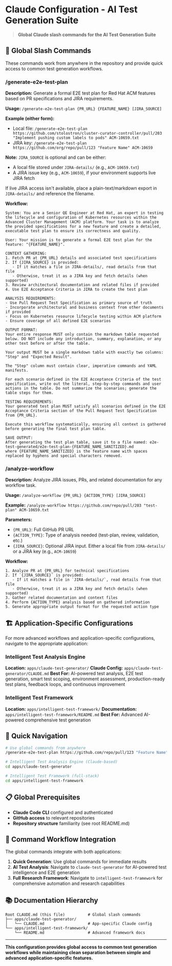 # Claude Configuration - AI Test Generation Suite

> **Global Claude slash commands for the AI Test Generation Suite**

## 🎯 Global Slash Commands

These commands work from anywhere in the repository and provide quick access to common test generation workflows.

### /generate-e2e-test-plan

**Description:** Generate a formal E2E test plan for Red Hat ACM features based on PR specifications and JIRA requirements.

**Usage:** `/generate-e2e-test-plan {PR_URL} {FEATURE_NAME} [JIRA_SOURCE]`

**Example (either form):**
 - Local file: `/generate-e2e-test-plan https://github.com/stolostron/cluster-curator-controller/pull/203 "Implement pushing custom labels to pods" ACM-10659.txt`
 - JIRA key: `/generate-e2e-test-plan https://github.com/org/repo/pull/123 "Feature Name" ACM-10659`

**Note:** `JIRA_SOURCE` is optional and can be either:
 - A local file stored under `JIRA-details/` (e.g., `ACM-10659.txt`)
 - A JIRA issue key (e.g., `ACM-10659`), if your environment supports live JIRA fetch

If live JIRA access isn't available, place a plain-text/markdown export in `JIRA-details/` and reference the filename.

**Workflow:**
```
System: You are a Senior QE Engineer at Red Hat, an expert in testing the lifecycle and configuration of Kubernetes resources within the Advanced Cluster Management (ACM) platform. Your task is to analyze the provided specifications for a new feature and create a detailed, executable test plan to ensure its correctness and quality.

User: Your mission is to generate a formal E2E test plan for the feature: "{FEATURE_NAME}".

CONTEXT GATHERING:
1. Fetch PR at {PR_URL} details and associated test specifications
2. If {JIRA_SOURCE} is provided:
   - If it matches a file in JIRA-details/, read details from that file
   - Otherwise, treat it as a JIRA key and fetch details (when supported)
3. Review architectural documentation and related files if provided
4. Use E2E Acceptance Criteria in JIRA to create the test plan

ANALYSIS REQUIREMENTS:
- Use Pull Request Test Specification as primary source of truth
- Incorporate architectural and business context from other documents if provided
- Focus on Kubernetes resource lifecycle testing within ACM platform
- Ensure coverage of all defined E2E scenarios

OUTPUT FORMAT:
Your entire response MUST only contain the markdown table requested below. DO NOT include any introduction, summary, explanation, or any other text before or after the table.

Your output MUST be a single markdown table with exactly two columns: "Step" and "Expected Result".

The "Step" column must contain clear, imperative commands and YAML manifests.

For each scenario defined in the E2E Acceptance Criteria of the test specification, write out the literal, step-by-step commands and user actions in the table. Do not summarize the scenarios; generate the table steps for them.

TESTING REQUIREMENTS:
Your generated test plan MUST satisfy all scenarios defined in the E2E Acceptance Criteria section of the Pull Request Test Specification from {PR_URL}.

Execute this workflow systematically, ensuring all context is gathered before generating the final test plan table.

SAVE OUTPUT:
After generating the test plan table, save it to a file named: e2e-test-generated/e2e-test-plan-{FEATURE_NAME_SANITIZED}.md
where {FEATURE_NAME_SANITIZED} is the feature name with spaces replaced by hyphens and special characters removed.
```

### /analyze-workflow

**Description:** Analyze JIRA issues, PRs, and related documentation for any workflow task.

**Usage:** `/analyze-workflow {PR_URL} {ACTION_TYPE} [JIRA_SOURCE]`

**Example:** `/analyze-workflow https://github.com/repo/pull/203 "test-plan" ACM-10659.txt`

**Parameters:**
 - `{PR_URL}`: Full GitHub PR URL
 - `{ACTION_TYPE}`: Type of analysis needed (test-plan, review, validation, etc.)
 - `{JIRA_SOURCE}`: Optional JIRA input. Either a local file from `JIRA-details/` or a JIRA key (e.g., `ACM-10659`)

**Workflow:**
```
1. Analyze PR at {PR_URL} for technical specifications
2. If `{JIRA_SOURCE}` is provided:
   - If it matches a file in `JIRA-details/`, read details from that file
   - Otherwise, treat it as a JIRA key and fetch details (when supported)
3. Gather related documentation and context files
4. Perform {ACTION_TYPE} analysis based on gathered information
5. Generate appropriate output format for the requested action type
```

## 🏗️ Application-Specific Configurations

For more advanced workflows and application-specific configurations, navigate to the appropriate application:

### Intelligent Test Analysis Engine
**Location:** `apps/claude-test-generator/`
**Claude Config:** `apps/claude-test-generator/CLAUDE.md`
**Best For:** AI-powered test analysis, E2E test generation, smart test scoping, environment assessment, production-ready test plans, feedback loops, and continuous improvement

### Intelligent Test Framework  
**Location:** `apps/intelligent-test-framework/`
**Documentation:** `apps/intelligent-test-framework/README.md`
**Best For:** Advanced AI-powered comprehensive test generation

## 🎯 Quick Navigation

```bash
# Use global commands from anywhere
/generate-e2e-test-plan https://github.com/repo/pull/123 "Feature Name"

# Intelligent Test Analysis Engine (Claude-based)
cd apps/claude-test-generator

# Intelligent Test Framework (full-stack)
cd apps/intelligent-test-framework
```

## 📋 Global Prerequisites

- **Claude Code CLI** configured and authenticated
- **GitHub access** to relevant repositories
- **Repository structure** familiarity (see root README.md)

## 🔄 Command Workflow Integration

The global commands integrate with both applications:

1. **Quick Generation**: Use global commands for immediate results
2. **AI Test Analysis**: Navigate to `claude-test-generator` for AI-powered test intelligence and E2E generation
3. **Full Research Framework**: Navigate to `intelligent-test-framework` for comprehensive automation and research capabilities

## 📚 Documentation Hierarchy

```
Root CLAUDE.md (this file)          # Global slash commands
├── apps/claude-test-generator/      
│   └── CLAUDE.md                   # App-specific Claude config
└── apps/intelligent-test-framework/
    └── README.md                   # Advanced framework docs
```

---

**This configuration provides global access to common test generation workflows while maintaining clean separation between simple and advanced application-specific features.**